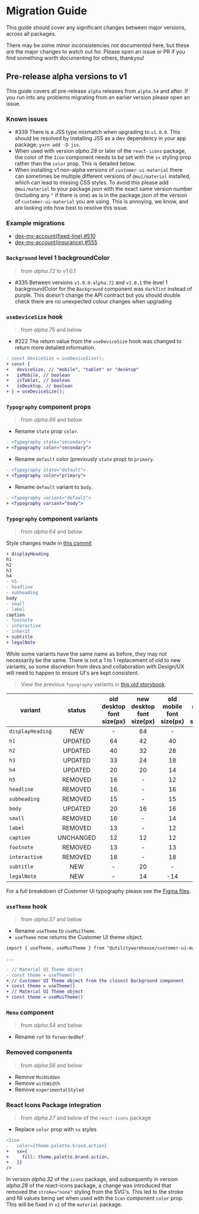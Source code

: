 # Migration Guide

This guide should cover any significant changes between major versions, across
all packages.

There may be some minor inconsistencies not documented here, but these are the
major changes to watch out for. Please open an issue or PR if you find something
worth documenting for others, thankyou!

## Pre-release alpha versions to v1

This guide covers all pre-release `alpha` releases from `alpha.54` and after.
If you run into any problems migrating from an earlier version please open an
issue.

### Known issues

- #339 There is a JSS type mismatch when upgrading to `v1.0.0`. This should be resolved
  by installing JSS as a dev dependency in your app package; `yarn add -D jss`.
- When used with version *alpha.28* or later of the `react-icons` package, the
  color of the `Icon` component needs to be set with the `sx` styling prop
  rather than the `color` prop. This is detailed below.
- When installing v1 non-alpha versions of `customer-ui-material` there can
  sometimes be multiple different versions of `@mui/material` installed, which
  can lead to missing CSS styles. To avoid this please add `@mui/material` to
  your package.json with the exact same version number (including any `^` if
  there is one) as is in the package.json of the version of
  `customer-ui-material` you are using. This is annoying, we know, and are
  looking into how best to resolve this issue.

### Example migrations

- [dex-my-account(fixed-line) #510](https://github.com/utilitywarehouse/dex-my-account/pull/510)
- [dex-my-account(insurance) #555](https://github.com/utilitywarehouse/dex-my-account/pull/555)

### `Background` level 1 backgroundColor

> from *alpha.72* to *v1.0.1*

- #335 Between versions `v1.0.0-alpha.72` and `v1.0.1` the level 1
  backgroundColor for the `Background` component was `darkTint` instead of
  purple. This doesn't change the API contract but you should double check there
  are no unexpected colour changes when upgrading

### `useDeviceSize` hook

> from *alpha.75* and below

- #222 The return value from the `useDeviceSize` hook was changed to return more
  detailed information.

```diff
- const deviceSize = useDeviceSize();
+ const {
+   deviceSize, // "mobile", "tablet" or "desktop"
+   isMobile, // boolean
+   isTablet, // boolean
+   isDesktop, // boolean
+ } = useDeviceSize();
```

### `Typography` component props

> from *alpha.66* and below

- Rename `state` prop `color`.

```diff
- <Typography state="secondary">
+ <Typography color="secondary">
```

- Rename `default` color (previously `state` prop) to `primary`.

```diff
- <Typography state="default">
+ <Typography color="primary">
```

- Rename `default` variant to `body`.

```diff
- <Typography variant="default">
+ <Typography variant="body">
```

### `Typography` component variants

> from *alpha.64* and below

Style changes made in [this commit](https://github.com/utilitywarehouse/customer-ui/commit/09897591a33be7aa8bebc93c99e9ef4dbf95f1a9)

```diff
+ displayHeading
h1
h2
h3
h4
- h5
- headline
- subheading
body
- small
- label
caption
- footnote
- interactive
- inherit
+ subtitle
+ legalNote
```

While some variants have the same name as before, they may not necessarily be
the same.
There is not a 1 to 1 replacement of old to new variants, so some discretion
from devs and collaboration with Design/UX will need to happen to ensure UI's
are kept consistent.

> View the previous `Typography` variants in [this old storybook](https://86ace4d.storybook.customer-ui-material-uw.surge.sh/?path=/story/stories-components-typography--h-1).

|variant|status|old desktop font size(px)|new desktop font size(px)|old mobile font size(px)|new mobile font size(px)|
|-|:-:|:-:|:-:|:-:|:-:|
|`displayHeading`|NEW|-|64|-|42|
|`h1`|UPDATED|64|42|40|32|
|`h2`|UPDATED|40|32|28|28|
|`h3`|UPDATED|33|24|18|22|
|`h4`|UPDATED|20|20|14|18|
|`h5`|REMOVED|16|-|12|-|
|`headline`|REMOVED|16|-|16|-|
|`subheading`|REMOVED|15|-|15|-|
|`body`|UPDATED|20|16|16|16|
|`small`|REMOVED|16|-|14|-|
|`label`|REMOVED|13|-|12|-|
|`caption`|UNCHANGED|12|12|12|12|
|`footnote`|REMOVED|13|-|13|-|
|`interactive`|REMOVED|18|-|18|-|
|`subtitle`|NEW|-|20|-|18|
|`legalNote`|NEW|-|14|-14|

For a full breakdown of Customer UI typography please see the [Figma files](https://www.figma.com/file/4FFYTLWJ2hQpj36JplQQUw/UW-Web-UI---MASTER?node-id=38%3A884).

### `useTheme` hook

> from *alpha.57* and below

- Rename `useTheme` to `useMuiTheme`.
- `useTheme` now returns the Customer UI theme object.

```diff
import { useTheme, useMuiTheme } from "@utilitywarehouse/customer-ui-material";

...

- // Material UI Theme object
- const theme = useTheme()
+ // Customer UI Theme object from the closest Background component
+ const theme = useTheme()
+ // Material UI Theme object
+ const theme = useMuiTheme()
```

### `Menu` component

> from *alpha.54* and below

- Rename `ref` to `forwardedRef`

### Removed components

> from *alpha.56* and below

- Remove `MuiHidden`
- Remove `withWidth`
- Remove `experimentalStyled`

### React Icons Package integration

> from *alpha.27* and below of the `react-icons` package

- Replace `color` prop with `sx` styles

```diff
<Icon
-   color={theme.palette.brand.action}
+   sx={
+     fill: theme.palette.brand.action,
+   }}
/>
```

In version *alpha.32* of the `icons` package, and subsequently in version
*alpha.28* of the react-icons package, a change was introduced that
removed the `stroke="none"` styling from the SVG's. This led to the stroke and
fill values being set when used with the `Icon` component `color` prop. This
will be fixed in `v2` of the `material` package.


